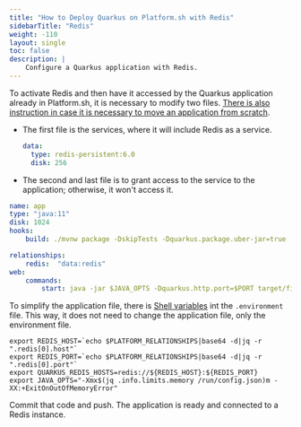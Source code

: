 ```yaml
---
title: "How to Deploy Quarkus on Platform.sh with Redis"
sidebarTitle: "Redis"
weight: -110
layout: single
toc: false
description: |
    Configure a Quarkus application with Redis.
---
```


To activate Redis and then have it accessed by the Quarkus application already in Platform.sh, it is necessary to modify two files. [There is also instruction in case it is necessary to move an application from scratch](_index.md).

* The first file is the services, where it will include Redis as a service.

  ```yaml
  data:
    type: redis-persistent:6.0
    disk: 256
  ```

* The second and last file is to grant access to the service to the application; otherwise, it won't access it.

```yaml
name: app
type: "java:11"
disk: 1024
hooks:
    build: ./mvnw package -DskipTests -Dquarkus.package.uber-jar=true

relationships:
    redis:  "data:redis"
web:
    commands:
        start: java -jar $JAVA_OPTS -Dquarkus.http.port=$PORT target/file.jar
```

To simplify the application file, there is [Shell variables](https://docs.platform.sh/development/variables.html#shell-variables) int the  `.environment` file. This way,  it does not need to change the application file, only the environment file.

```properties
export REDIS_HOST=`echo $PLATFORM_RELATIONSHIPS|base64 -d|jq -r ".redis[0].host"`
export REDIS_PORT=`echo $PLATFORM_RELATIONSHIPS|base64 -d|jq -r ".redis[0].port"`
export QUARKUS_REDIS_HOSTS=redis://${REDIS_HOST}:${REDIS_PORT}
export JAVA_OPTS="-Xmx$(jq .info.limits.memory /run/config.json)m -XX:+ExitOnOutOfMemoryError"
```

Commit that code and push. The application is ready and connected to a Redis instance.

